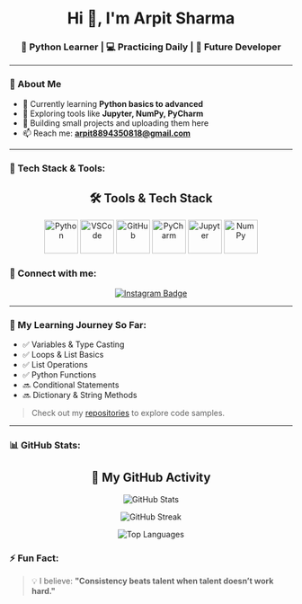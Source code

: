 <h1 align="center">Hi 👋, I'm Arpit Sharma</h1>
<h3 align="center">🚀 Python Learner | 💻 Practicing Daily | 🎯 Future Developer</h3>

---

### 🧠 About Me

- 🐍 Currently learning **Python basics to advanced**
- 🔭 Exploring tools like **Jupyter, NumPy, PyCharm**
- 🌱 Building small projects and uploading them here
- 📫 Reach me: **arpit8894350818@gmail.com**

---

### 🚀 Tech Stack & Tools:
<h2 align="center">🛠️ Tools & Tech Stack</h2>

<p align="center">
  <img src="https://cdn.jsdelivr.net/gh/devicons/devicon/icons/python/python-original.svg" alt="Python" width="60" height="60" />
  <img src="https://cdn.jsdelivr.net/gh/devicons/devicon/icons/vscode/vscode-original.svg" alt="VSCode" width="60" height="60" />
  <img src="https://cdn.jsdelivr.net/gh/devicons/devicon/icons/github/github-original.svg" alt="GitHub" width="60" height="60" />
  <img src="https://cdn.jsdelivr.net/gh/devicons/devicon/icons/pycharm/pycharm-original.svg" alt="PyCharm" width="60" height="60" />
  <img src="https://cdn.jsdelivr.net/gh/devicons/devicon/icons/jupyter/jupyter-original.svg" alt="Jupyter" width="60" height="60" />
  <img src="https://cdn.jsdelivr.net/gh/devicons/devicon/icons/numpy/numpy-original.svg" alt="NumPy" width="60" height="60" />
</p>


### 📲 Connect with me:

<p align="center">
  <a href="https://www.instagram.com/aarpitsharmaa27/" target="_blank">
    <img src="https://img.shields.io/badge/-Instagram-E4405F?style=for-the-badge&logo=instagram&logoColor=white" alt="Instagram Badge"/>
  </a>
</p>

---

### 📁 My Learning Journey So Far:

- ✅ Variables & Type Casting  
- ✅ Loops & List Basics  
- ✅ List Operations  
- ✅ Python Functions  
- 🔜 Conditional Statements  
- 🔜 Dictionary & String Methods  

> Check out my [repositories](https://github.com/aarpitsharmaa27?tab=repositories) to explore code samples.

---

### 📊 GitHub Stats:

<h2 align="center">🚀 My GitHub Activity</h2>

<p align="center">
  <img src="https://github-readme-stats.vercel.app/api?username=aarpitsharmaa27&show_icons=true&theme=tokyonight&hide_border=true&hide=prs,issues,contribs&custom_title=My%20GitHub%20Stats" alt="GitHub Stats" />
</p>

<p align="center">
  <img src="https://github-readme-streak-stats.herokuapp.com/?user=aarpitsharmaa27&theme=tokyonight&hide_border=true" alt="GitHub Streak" />
</p>

<p align="center">
  <img src="https://github-readme-stats.vercel.app/api/top-langs/?username=aarpitsharmaa27&layout=compact&theme=tokyonight&hide_border=true" alt="Top Languages" />
</p>


### ⚡ Fun Fact:

> 💡 I believe: **"Consistency beats talent when talent doesn’t work hard."**


<!--
**aarpitsharmaa27/aarpitsharmaa27** is a ✨ _special_ ✨ repository because its `README.md` (this file) appears on your GitHub profile.

Here are some ideas to get you started:

- 🔭 I’m currently working on ...
- 🌱 I’m currently learning ...
- 👯 I’m looking to collaborate on ...
- 🤔 I’m looking for help with ...
- 💬 Ask me about ...
- 📫 How to reach me: ...
- 😄 Pronouns: ...
- ⚡ Fun fact: ...
-->
